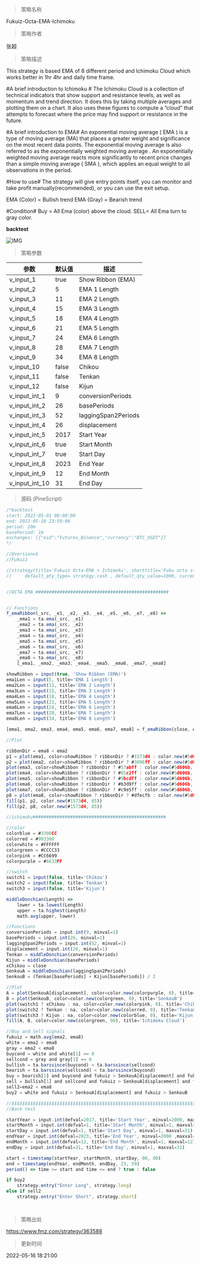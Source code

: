 
> 策略名称

Fukuiz-Octa-EMA-Ichimoku

> 策略作者

张超

> 策略描述

This strategy is based EMA of 8 different period and Ichimoku Cloud which works better in 1hr 4hr and daily time frame.

#A brief introduction to Ichimoku #
The Ichimoku Cloud is a collection of technical indicators that show support and resistance levels, as well as momentum and trend direction. It does this by taking multiple averages and plotting them on a chart. It also uses these figures to compute a “cloud” that attempts to forecast where the price may find support or resistance in the future.

#A brief introduction to EMA#
An exponential moving average ( EMA ) is a type of moving average (MA) that places a greater weight and significance on the most recent data points. The exponential moving average is also referred to as the exponentially weighted moving average . An exponentially weighted moving average reacts more significantly to recent price changes than a simple moving average ( SMA ), which applies an equal weight to all observations in the period.

#How to use#
The strategy will give entry points itself, you can monitor and take profit manually(recommended), or you can use the exit setup.

EMA (Color) = Bullish trend
EMA (Gray) = Bearish trend

#Condition#
Buy = All Ema (color) above the cloud.
SELL= All Ema turn to gray color.

**backtest**

 ![IMG](https://www.fmz.com/upload/asset/8f65855b35cf7e6a02.jpg) 

> 策略参数



|参数|默认值|描述|
|----|----|----|
|v_input_1|true|Show Ribbon (EMA)|
|v_input_2|5|EMA 1 Length|
|v_input_3|11|EMA 2 Length|
|v_input_4|15|EMA 3 Length|
|v_input_5|18|EMA 4 Length|
|v_input_6|21|EMA 5 Length|
|v_input_7|24|EMA 6 Length|
|v_input_8|28|EMA 7 Length|
|v_input_9|34|EMA 8 Length|
|v_input_10|false|Chikou|
|v_input_11|false|Tenkan|
|v_input_12|false|Kijun|
|v_input_int_1|9|conversionPeriods|
|v_input_int_2|26|basePeriods|
|v_input_int_3|52|laggingSpan2Periods|
|v_input_int_4|26|displacement|
|v_input_int_5|2017|Start Year|
|v_input_int_6|true|Start Month|
|v_input_int_7|true|Start Day|
|v_input_int_8|2023|End Year|
|v_input_int_9|12|End Month|
|v_input_int_10|31|End Day|


> 源码 (PineScript)

``` javascript
/*backtest
start: 2022-05-01 00:00:00
end: 2022-05-10 23:59:00
period: 10m
basePeriod: 1m
exchanges: [{"eid":"Futures_Binance","currency":"BTC_USDT"}]
*/

//@version=5
//Fukuiz

//strategy(title='Fukuiz Octa-EMA + Ichimoku', shorttitle='Fuku octa strategy', overlay=true, process_orders_on_close=true, 
//     default_qty_type= strategy.cash , default_qty_value=1000, currency=currency.USD, initial_capital=10000 ,commission_type = strategy.commission.percent,commission_value=0.25)


//OCTA EMA ##################################################


// Functions
f_emaRibbon(_src, _e1, _e2, _e3, _e4, _e5, _e6, _e7, _e8) =>
    _ema1 = ta.ema(_src, _e1)
    _ema2 = ta.ema(_src, _e2)
    _ema3 = ta.ema(_src, _e3)
    _ema4 = ta.ema(_src, _e4)
    _ema5 = ta.ema(_src, _e5)
    _ema6 = ta.ema(_src, _e6)
    _ema7 = ta.ema(_src, _e7)
    _ema8 = ta.ema(_src, _e8)
    [_ema1, _ema2, _ema3, _ema4, _ema5, _ema6, _ema7, _ema8]

showRibbon = input(true, 'Show Ribbon (EMA)')
ema1Len = input(5, title='EMA 1 Length')
ema2Len = input(11, title='EMA 2 Length')
ema3Len = input(15, title='EMA 3 Length')
ema4Len = input(18, title='EMA 4 Length')
ema5Len = input(21, title='EMA 5 Length')
ema6Len = input(24, title='EMA 6 Length')
ema7Len = input(28, title='EMA 7 Length')
ema8Len = input(34, title='EMA 8 Length')

[ema1, ema2, ema3, ema4, ema5, ema6, ema7, ema8] = f_emaRibbon(close, ema1Len, ema2Len, ema3Len, ema4Len, ema5Len, ema6Len, ema7Len, ema8Len)

//Plot

ribbonDir = ema8 < ema2
p1 = plot(ema1, color=showRibbon ? ribbonDir ? #1573d4 : color.new(#5d606b, 15) : na, linewidth=2, title='EMA 1')
p2 = plot(ema2, color=showRibbon ? ribbonDir ? #3096ff : color.new(#5d606b, 15) : na, linewidth=2, title='EMA 2')
plot(ema3, color=showRibbon ? ribbonDir ? #57abff : color.new(#5d606b, 15) : na, linewidth=2, title='EMA 3')
plot(ema4, color=showRibbon ? ribbonDir ? #85c2ff : color.new(#5d606b, 15) : na, linewidth=2, title='EMA 4')
plot(ema5, color=showRibbon ? ribbonDir ? #9bcdff : color.new(#5d606b, 30) : na, linewidth=2, title='EMA 5')
plot(ema6, color=showRibbon ? ribbonDir ? #b3d9ff : color.new(#5d606b, 30) : na, linewidth=2, title='EMA 6')
plot(ema7, color=showRibbon ? ribbonDir ? #c9e5ff : color.new(#5d606b, 30) : na, linewidth=2, title='EMA 7')
p8 = plot(ema8, color=showRibbon ? ribbonDir ? #dfecfb : color.new(#5d606b, 30) : na, linewidth=2, title='EMA 8')
fill(p1, p2, color.new(#1573d4, 85))
fill(p2, p8, color.new(#1573d4, 85))

//ichimoku##################################################

//color
colorblue = #3300CC
colorred = #993300
colorwhite = #FFFFFF
colorgreen = #CCCC33
colorpink = #CC6699
colorpurple = #6633FF

//switch
switch1 = input(false, title='Chikou')
switch2 = input(false, title='Tenkan')
switch3 = input(false, title='Kijun')

middleDonchian(Length) =>
    lower = ta.lowest(Length)
    upper = ta.highest(Length)
    math.avg(upper, lower)

//Functions
conversionPeriods = input.int(9, minval=1)
basePeriods = input.int(26, minval=1)
laggingSpan2Periods = input.int(52, minval=1)
displacement = input.int(26, minval=1)
Tenkan = middleDonchian(conversionPeriods)
Kijun = middleDonchian(basePeriods)
xChikou = close
SenkouA = middleDonchian(laggingSpan2Periods)
SenkouB = (Tenkan[basePeriods] + Kijun[basePeriods]) / 2

//Plot
A = plot(SenkouA[displacement], color=color.new(colorpurple, 0), title='SenkouA')
B = plot(SenkouB, color=color.new(colorgreen, 0), title='SenkouB')
plot(switch1 ? xChikou : na, color=color.new(colorpink, 0), title='Chikou', offset=-displacement)
plot(switch2 ? Tenkan : na, color=color.new(colorred, 0), title='Tenkan')
plot(switch3 ? Kijun : na, color=color.new(colorblue, 0), title='Kijun')
fill(A, B, color=color.new(colorgreen, 90), title='Ichimoku Cloud')

//Buy and Sell signals
fukuiz = math.avg(ema2, ema8)
white = ema2 > ema8
gray = ema2 < ema8
buycond = white and white[1] == 0
sellcond = gray and gray[1] == 0
bullish = ta.barssince(buycond) < ta.barssince(sellcond)
bearish = ta.barssince(sellcond) < ta.barssince(buycond)
buy = bearish[1] and buycond and fukuiz > SenkouA[displacement] and fukuiz > SenkouB
sell = bullish[1] and sellcond and fukuiz > SenkouA[displacement] and fukuiz > SenkouB
sell2=ema2 < ema8
buy2 = white and fukuiz > SenkouA[displacement] and fukuiz > SenkouB

//$$$$$$$$$$$$$$$$$$$$$$$$$$$$$$$$$$$$$$$$$$$$$$$$$$$$$$$$$$$$$$$$$$$$$$
//Back test

startYear = input.int(defval=2017, title='Start Year', minval=2000, maxval=3000)
startMonth = input.int(defval=1, title='Start Month', minval=1, maxval=12)
startDay = input.int(defval=1, title='Start Day', minval=1, maxval=31)
endYear = input.int(defval=2023, title='End Year', minval=2000 ,maxval=3000)
endMonth = input.int(defval=12, title='End Month', minval=1, maxval=12)
endDay = input.int(defval=31, title='End Day', minval=1, maxval=31)

start = timestamp(startYear, startMonth, startDay, 00, 00)
end = timestamp(endYear, endMonth, endDay, 23, 59)
period() => time >= start and time <= end ? true : false

if buy2
    strategy.entry("Enter Long", strategy.long)
else if sell2
    strategy.entry("Enter Short", strategy.short)




```

> 策略出处

https://www.fmz.com/strategy/363588

> 更新时间

2022-05-16 18:21:00
